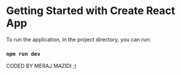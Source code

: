# Getting Started with Create React App

To run the application,
In the project directory, you can run:

### `npm run dev`


CODED BY MERAJ MAZIDI ;)

